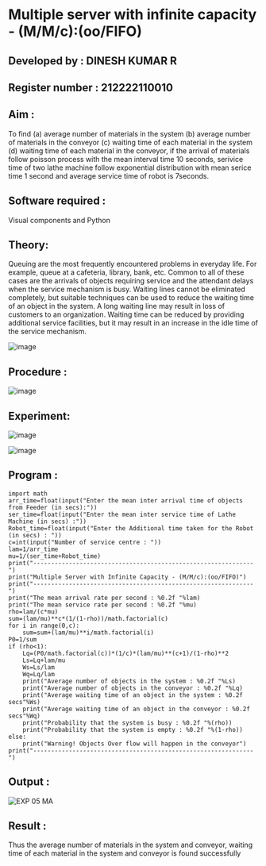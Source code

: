 # Multiple server with infinite capacity - (M/M/c):(oo/FIFO)

## Developed by : DINESH KUMAR R 

## Register number : 212222110010

## Aim :

To find (a) average number of materials in the system (b) average number of materials in the conveyor (c) waiting time of each material in the system (d) waiting time of each material in the conveyor, if the arrival  of materials follow poisson process with the mean interval time 10 seconds, serivice time of two lathe machine follow exponential distribution with mean serice time 1 second and average service time of robot is 7seconds.

## Software required :

Visual components and Python

## Theory:

Queuing are the most frequently encountered problems in everyday life. For example, queue at a cafeteria, library, bank, etc. Common to all of these cases are the arrivals of objects requiring service and the attendant delays when the service mechanism is busy. Waiting lines cannot be eliminated completely, but suitable techniques can be used to reduce the waiting time of an object in the system. A long waiting line may result in loss of customers to an organization. Waiting time can be reduced by providing additional service facilities, but it may result in an increase in the idle time of the service mechanism.

![image](https://user-images.githubusercontent.com/103921593/203238035-1c8109bc-cbf2-4c77-baea-c5b682a752ef.png)

## Procedure :


![image](https://user-images.githubusercontent.com/103921593/203238265-176740b0-eae2-4772-90be-5449869ac9b0.png)


## Experiment:

![image](https://github.com/sanjaythiyagarajan/Muttiple-capacity-with-infinite-capacity/assets/119409242/303fbb7d-b0ed-4793-9c19-7695fb1410cd)


![image](https://github.com/sanjaythiyagarajan/Muttiple-capacity-with-infinite-capacity/assets/119409242/e7dc44a8-fef0-4e62-a454-5c1acbf79212)


## Program :

```
import math
arr_time=float(input("Enter the mean inter arrival time of objects from Feeder (in secs):"))
ser_time=float(input("Enter the mean inter service time of Lathe Machine (in secs) :"))
Robot_time=float(input("Enter the Additional time taken for the Robot (in secs) : "))
c=int(input("Number of service centre : "))
lam=1/arr_time
mu=1/(ser_time+Robot_time)
print("--------------------------------------------------------------")
print("Multiple Server with Infinite Capacity - (M/M/c):(oo/FIFO)")
print("--------------------------------------------------------------")
print("The mean arrival rate per second : %0.2f "%lam)
print("The mean service rate per second : %0.2f "%mu)
rho=lam/(c*mu)
sum=(lam/mu)**c*(1/(1-rho))/math.factorial(c)
for i in range(0,c):
    sum=sum+(lam/mu)**i/math.factorial(i)
P0=1/sum
if (rho<1):
    Lq=(P0/math.factorial(c))*(1/c)*(lam/mu)**(c+1)/(1-rho)**2
    Ls=Lq+lam/mu
    Ws=Ls/lam
    Wq=Lq/lam
    print("Average number of objects in the system : %0.2f "%Ls)
    print("Average number of objects in the conveyor : %0.2f "%Lq)
    print("Average waiting time of an object in the system : %0.2f secs"%Ws)
    print("Average waiting time of an object in the conveyor : %0.2f secs"%Wq)
    print("Probability that the system is busy : %0.2f "%(rho))
    print("Probability that the system is empty : %0.2f "%(1-rho))
else:
    print("Warning! Objects Over flow will happen in the conveyor")
print("--------------------------------------------------------------")
```

## Output :

![EXP 05 MA](https://github.com/sanjaythiyagarajan/Muttiple-capacity-with-infinite-capacity/assets/119409242/29e29cf1-e369-420c-803f-da1026625f52)


## Result : 

Thus the average number of materials in the system and conveyor, waiting time of each material in
the system and conveyor is found successfully
